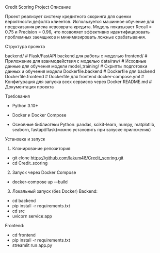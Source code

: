 Credit Scoring Project
Описание

Проект реализует систему кредитного скоринга для оценки вероятности дефолта клиентов. Используется машинное обучение для предсказания риска невозврата кредита. Модель показывает Recall = 0.75 и Precision = 0.96, что позволяет эффективно идентифицировать проблемных заемщиков и минимизировать ложные срабатывания.

Структура проекта

backend/               # Flask/FastAPI backend для работы с моделью
frontend/              # Приложение для взаимодействия с моделью
data/raw/              # Исходные данные для обучения модели
model_training/        # Скрипты подготовки данных и обучения модели
Dockerfile.backend     # Dockerfile для backend
Dockerfile.frontend    # Dockerfile для frontend
docker-compose.yml     # Конфигурация для запуска всех сервисов через Docker
README.md              # Документация проекта

Требования

- Python 3.10+

- Docker и Docker Compose

- Основные библиотеки Python: pandas, scikit-learn, numpy, matplotlib, seaborn, fastapi/flask(можно установить при запуске приложения)

Установка и запуск
1. Клонирование репозитория
- git clone https://github.com/lakum48/Credit_scoring.git
- cd Credit_scoring

2. Запуск через Docker Compose
- docker-compose up --build

3. Локальный запуск (без Docker)
Backend:
- cd backend
- pip install -r requirements.txt
- cd src
- uvicorn service:app

Frontend:
- cd frontend
- pip install -r requirements.txt
- streamlit run app.py
